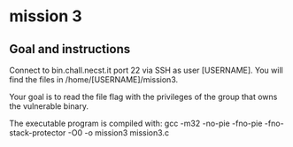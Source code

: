 # mission 3
## Goal and instructions
Connect to bin.chall.necst.it port 22 via SSH as user [USERNAME]. You will find the files in /home/[USERNAME]/mission3.

Your goal is to read the file flag with the privileges of the group that owns the vulnerable binary.

The executable program is compiled with: gcc -m32 -no-pie -fno-pie -fno-stack-protector -O0 -o mission3 mission3.c